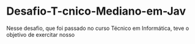# Desafio-T-cnico-Mediano-em-Jav
Nesse desafio, que foi passado no curso Técnico em Informática, teve o objetivo de exercitar nosso
